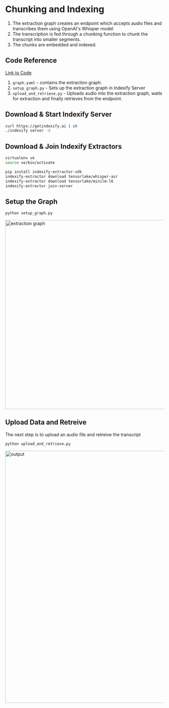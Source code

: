 # Chunking and Indexing 

1. The extraction graph creates an endpoint which accepts audio files and transcribes them using OpenAI's Whisper model
2. The transcription is fed through a chunking function to chunk the transcript into smaller segments.
3. The chunks are embedded and indexed.

## Code Reference

[Link to Code](https://github.com/tensorlakeai/indexify/tree/main/examples/audio/chunking_and_indexing)

1. `graph.yaml` - contains the extraction graph.
2. `setup_graph.py` - Sets up the extraction graph in Indexify Server
3. `upload_and_retrieve.py` - Uploads audio into the extraction graph, waits for extraction and finally retrieves from the endpoint.

## Download & Start Indexify Server
```bash title="Terminal 1"
curl https://getindexify.ai | sh
./indexify server -d
```

## Download & Join Indexify Extractors 
```bash title="Terminal 2"
virtualenv ve
source ve/bin/activate

pip install indexify-extractor-sdk
indexify-extractor download tensorlake/whisper-asr
indexify-extractor download tensorlake/minilm-l6
indexify-extractor join-server
```

## Setup the Graph 
```bash title="Terminal 3"
python setup_graph.py
```
<img src="chunking_and_indexing/carbon.png" alt="extraction graph" width="600"/>

## Upload Data and Retreive 
The next step is to upload an audio file and retreive the transcript

```bash title="Terminal 3"
python upload_and_retrieve.py
```

<img src="chunking_and_indexing/output.png" alt="output" width="800"/>
